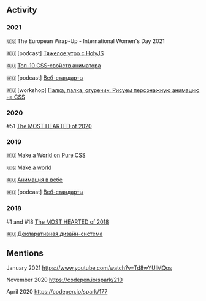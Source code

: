 ## Activity

### 2021
🇺🇸 The European Wrap-Up - International Women's Day 2021

🇷🇺 [podcast] [Тяжелое утро с HolyJS](https://www.youtube.com/watch?v=VQVCQEe88ZI)

🇷🇺 [Топ-10 CSS-свойств аниматора](https://www.youtube.com/watch?v=fFRADs5R9ME)

🇷🇺 [podcast] [Веб-стандарты](https://www.youtube.com/watch?v=uq9X4ae6Frs)

🇷🇺 [workshop] [Палка, палка, огуречик. Рисуем персонажную анимацию на CSS](https://www.youtube.com/watch?v=VlGGB-4wlQ4)

### 2020
#51 [The MOST HEARTED of 2020](https://codepen.io/2020/popular/pens/)

### 2019
🇷🇺 [Make a World on Pure CSS](https://www.youtube.com/watch?v=O1A_QCptiIM)

🇺🇸 [Make a world](https://www.youtube.com/watch?v=fdtPO08sqBI)

🇷🇺 [Анимация в вебе](https://www.youtube.com/watch?v=1S6DJmW_D7I)

🇷🇺 [podcast] [Веб-стандарты](https://www.youtube.com/watch?v=Zk86fpbYqi0)

### 2018
#1 and #18 [The MOST HEARTED of 2018](https://codepen.io/2018/popular/pens/)

🇷🇺 [Декларативная дизайн-система](https://www.youtube.com/watch?v=mgKfqtYWD2M)



## Mentions

January 2021 https://www.youtube.com/watch?v=Td8wYUlMQos

November 2020 https://codepen.io/spark/210

April 2020 https://codepen.io/spark/177
